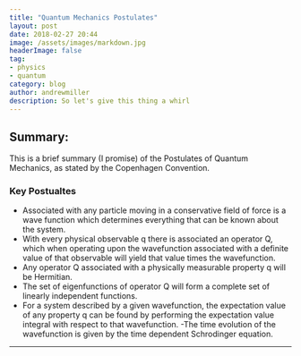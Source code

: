 ```yaml
---
title: "Quantum Mechanics Postulates"
layout: post
date: 2018-02-27 20:44
image: /assets/images/markdown.jpg
headerImage: false
tag:
- physics
- quantum
category: blog
author: andrewmiller
description: So let's give this thing a whirl
---
```


## Summary:

This is a brief summary (I promise) of the Postulates of Quantum Mechanics, as stated by the Copenhagen Convention.

### Key Postualtes
- Associated with any particle moving in a conservative field of force is a wave function which determines everything that can be known about the system.
- With every physical observable q there is associated an operator Q, which when operating upon the wavefunction associated with a definite value of that observable will yield that value times the wavefunction.
- Any operator Q associated with a physically measurable property q will be Hermitian.
- The set of eigenfunctions of operator Q will form a complete set of linearly independent functions.
- For a system described by a given wavefunction, the expectation value of any property q can be found by performing the expectation value integral with respect to that wavefunction.
-The time evolution of the wavefunction is given by the time dependent Schrodinger equation.

---
